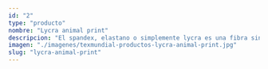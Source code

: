 ```yaml
---
id: "2"
type: "producto"
nombre: "Lycra animal print"
descripcion: "El spandex, elastano o simplemente lycra es una fibra sintética que sumamente elástica, es duradera, se seca rápidamente y es resistente al sudor. Por estas características es ideal para confeccionar cualquier prenda deportiva. Contamos con una gran variedad de telas con spandex con diferentes diseños."
imagen: "./imagenes/texmundial-productos-lycra-animal-print.jpg"
slug: "lycra-animal-print"
---
```

